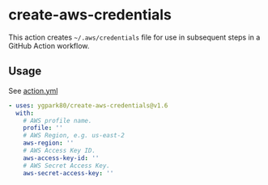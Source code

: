 # create-aws-credentials

This action creates `~/.aws/credentials` file for use in subsequent steps in a GitHub Action workflow.

## Usage

See [action.yml](action.yml)

```yaml
- uses: ygpark80/create-aws-credentials@v1.6
  with:
    # AWS profile name.
    profile: ''
    # AWS Region, e.g. us-east-2
    aws-region: ''
    # AWS Access Key ID.
    aws-access-key-id: ''
    # AWS Secret Access Key.
    aws-secret-access-key: ''
```
